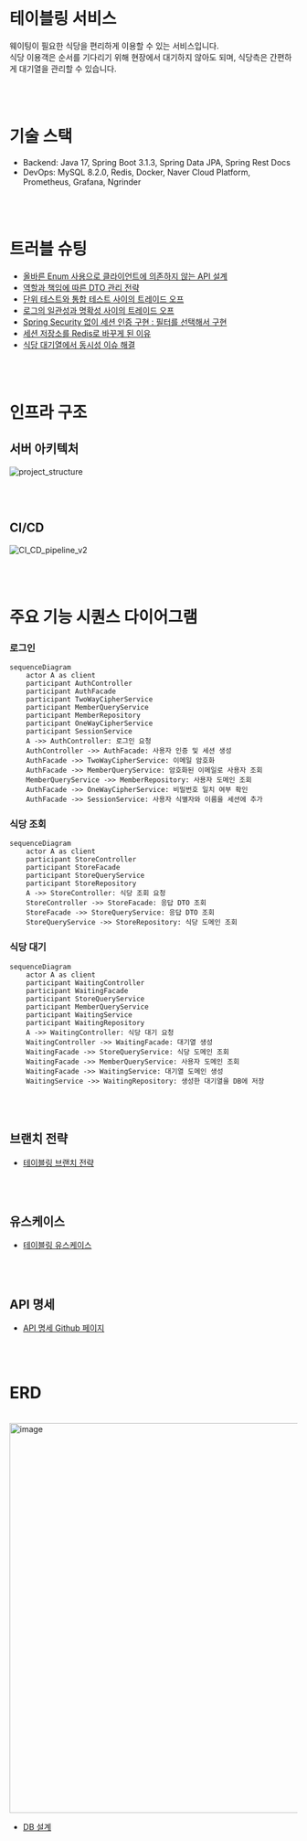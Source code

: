# 테이블링 서비스

웨이팅이 필요한 식당을 편리하게 이용할 수 있는 서비스입니다.<br>
식당 이용객은 순서를 기다리기 위해 현장에서 대기하지 않아도 되며, 식당측은 간편하게 대기열을 관리할 수 있습니다.

<br>
<br>

# 기술 스택

* Backend: Java 17, Spring Boot 3.1.3, Spring Data JPA, Spring Rest Docs
* DevOps: MySQL 8.2.0, Redis, Docker, Naver Cloud Platform, Prometheus, Grafana, Ngrinder

<br>
<br>

# 트러블 슈팅

* [올바른 Enum 사용으로 클라이언트에 의존하지 않는 API 설계](https://github.com/f-lab-edu/tabling/wiki/troubleshooting#%ED%81%B4%EB%9D%BC%EC%9D%B4%EC%96%B8%ED%8A%B8%EC%97%90-%EC%9D%98%EC%A1%B4%ED%95%98%EC%A7%80-%EC%95%8A%EB%8A%94-api-%EC%84%A4%EA%B3%84)
* [역할과 책임에 따른 DTO 관리 전략](https://github.com/f-lab-edu/tabling/wiki/troubleshooting#dto-%EA%B4%80%EB%A6%AC-%EC%A0%84%EB%9E%B5-%EC%99%B8%EB%B6%80-%ED%81%B4%EB%9E%98%EC%8A%A4-vs-%EC%A0%95%EC%A0%81-%EC%A4%91%EC%A0%91-%ED%81%B4%EB%9E%98%EC%8A%A4)
* [단위 테스트와 통합 테스트 사이의 트레이드 오프](https://github.com/f-lab-edu/tabling/wiki/troubleshooting#%ED%85%8C%EC%8A%A4%ED%8A%B8-%EC%A0%84%EB%9E%B5-mockist-vs-classicist)
* [로그의 일관성과 명확성 사이의 트레이드 오프](https://github.com/f-lab-edu/tabling/wiki/troubleshooting#%EB%A1%9C%EA%B7%B8-%ED%8C%A8%ED%84%B4-%EC%9D%BC%EA%B4%80%EC%84%B1-vs-%EB%AA%85%ED%99%95%EC%84%B1)
* [Spring Security 없이 세션 인증 구현 : 필터를 선택해서 구현](https://github.com/f-lab-edu/tabling/wiki/troubleshooting#spring-security-%EC%97%86%EC%9D%B4-%EC%84%B8%EC%85%98-%EC%9D%B8%EC%A6%9D-%EA%B5%AC%ED%98%84-%ED%95%84%ED%84%B0%EB%A5%BC-%EC%84%A0%ED%83%9D%ED%95%B4%EC%84%9C-%EA%B5%AC%ED%98%84)
* [세션 저장소를 Redis로 바꾸게 된 이유](https://github.com/f-lab-edu/tabling/wiki/troubleshooting#redis%EB%A5%BC-%ED%99%9C%EC%9A%A9%ED%95%B4-%EC%84%B8%EC%85%98-%EB%B6%88%EC%9D%BC%EC%B9%98-%ED%98%84%EC%83%81-%ED%95%B4%EA%B2%B0)
* [식당 대기열에서 동시성 이슈 해결](https://github.com/f-lab-edu/tabling/wiki/troubleshooting#named-lock%EC%9D%84-%ED%99%9C%EC%9A%A9%ED%95%B4-%EB%8C%80%EA%B8%B0-%EC%8B%9C%EC%8A%A4%ED%85%9C%EC%97%90%EC%84%9C-%EB%B0%9C%EC%83%9D%ED%95%9C-%EB%8F%99%EC%8B%9C%EC%84%B1-%EB%AC%B8%EC%A0%9C-%ED%95%B4%EA%B2%B0)

<br>
<br>

# 인프라 구조

## 서버 아키텍처

![project_structure](https://github.com/f-lab-edu/tabling/assets/118912510/e372f8be-099f-4f53-a91e-dbbf1dbcaa77)

<br>
<br>

## CI/CD

![CI_CD_pipeline_v2](https://github.com/f-lab-edu/tabling/assets/118912510/d970452c-76b3-4756-b760-0998707827fe)

<br>
<br>

# 주요 기능 시퀀스 다이어그램

### 로그인

```mermaid
sequenceDiagram
    actor A as client
    participant AuthController
    participant AuthFacade
    participant TwoWayCipherService
    participant MemberQueryService
    participant MemberRepository
    participant OneWayCipherService
    participant SessionService
    A ->> AuthController: 로그인 요청
    AuthController ->> AuthFacade: 사용자 인증 및 세션 생성
    AuthFacade ->> TwoWayCipherService: 이메일 암호화
    AuthFacade ->> MemberQueryService: 암호화된 이메일로 사용자 조회
    MemberQueryService ->> MemberRepository: 사용자 도메인 조회
    AuthFacade ->> OneWayCipherService: 비밀번호 일치 여부 확인
    AuthFacade ->> SessionService: 사용자 식별자와 이름을 세션에 추가
```

### 식당 조회

```mermaid
sequenceDiagram
    actor A as client
    participant StoreController
    participant StoreFacade
    participant StoreQueryService
    participant StoreRepository
    A ->> StoreController: 식당 조회 요청
    StoreController ->> StoreFacade: 응답 DTO 조회
    StoreFacade ->> StoreQueryService: 응답 DTO 조회
    StoreQueryService ->> StoreRepository: 식당 도메인 조회
```

### 식당 대기

```mermaid
sequenceDiagram
    actor A as client
    participant WaitingController
    participant WaitingFacade
    participant StoreQueryService
    participant MemberQueryService
    participant WaitingService
    participant WaitingRepository
    A ->> WaitingController: 식당 대기 요청
    WaitingController ->> WaitingFacade: 대기열 생성
    WaitingFacade ->> StoreQueryService: 식당 도메인 조회
    WaitingFacade ->> MemberQueryService: 사용자 도메인 조회
    WaitingFacade ->> WaitingService: 대기열 도메인 생성
    WaitingService ->> WaitingRepository: 생성한 대기열을 DB에 저장
```

<br>
<br>

## 브랜치 전략

* [테이블링 브랜치 전략](https://github.com/f-lab-edu/tabling/wiki/%EB%B8%8C%EB%9E%9C%EC%B9%98-%EC%A0%84%EB%9E%B5)

<br>
<br>

## 유스케이스

* [테이블링 유스케이스](https://github.com/f-lab-edu/tabling/wiki/%EC%9C%A0%EC%8A%A4-%EC%BC%80%EC%9D%B4%EC%8A%A4)

<br>
<br>

## API 명세

* [API 명세 Github 페이지](https://f-lab-edu.github.io/tabling/)

<br>
<br>

# ERD

<br>
<img width="682" alt="image" src="https://github.com/user-attachments/assets/d611af9e-4593-4bfb-b054-fbe3b600bf36">
<br>

* [DB 설계](https://github.com/f-lab-edu/tabling/wiki/DB-%EC%84%A4%EA%B3%84#datetime-vs-timestamp)

<br>
<br>


